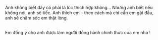 <html lang="en">

<head>
    <meta charset="UTF-8">
    <meta name="viewport" content="width=device-width, initial-scale=1.0">
    <title>Người anh thương</title>
    <link rel="stylesheet" href="style.css">
</head>

<body>
    <div class="container">
        <div class="envelope-wrapper flap">
            <div class="envelope">
                <div class="letter">
                    <div class="text">
                        <p>Anh không biết đây có phải là lúc thích hợp không…
Nhưng anh biết nếu không nói, anh sẽ tiếc.
Anh thích em – theo cách mà chỉ cần em gật đầu, anh sẽ chăm sóc em thật lòng. </p></br>
                        Em đồng ý cho anh được làm người đồng hành chính thức của em nha !
                    </div>
                </div>
            </div>
            <div class="heart"></div>
        </div>
    </div>
    <script>
        const envelope = document.querySelector('.envelope-wrapper');
        envelope.addEventListener('click', () => {
            envelope.classList.toggle('flap');
        });
    </script>
</body>

</html>
